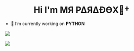 <h1 align="center">Hi I'm  MЯ P∆Я∆ÐӨX🚬†</h1>

- 🔭 I’m currently working on **PYTHON**

<p>&nbsp;<img align="center" src="https://github-readme-stats.vercel.app/api/top-langs?username=MRxParadox&&show_icons=true&title_color=ffffff&icon_color=bb2acf&text_color=daf7dc&bg_color=151515" /></p>


<p>&nbsp;<img align="center" src="https://github-readme-stats.vercel.app/api?username=MRxParadox&&show_icons=true&title_color=dark&icon_color=fffff&text_color=daf7dc&bg_color=151515" /></p>

